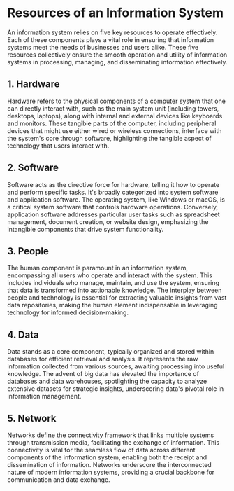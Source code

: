 # Resources of an Information System

An information system relies on five key resources to operate effectively. Each of these components plays a vital role in ensuring that information systems meet the needs of businesses and users alike. These five resources collectively ensure the smooth operation and utility of information systems in processing, managing, and disseminating information effectively.


## 1. Hardware

  Hardware refers to the physical components of a computer system that one can directly interact with, such as the main system unit (including towers, desktops, laptops), along with internal and external devices like keyboards and monitors. These tangible parts of the computer, including peripheral devices that might use either wired or wireless connections, interface with the system's core through software, highlighting the tangible aspect of technology that users interact with.

## 2. Software

 Software acts as the directive force for hardware, telling it how to operate and perform specific tasks. It's broadly categorized into system software and application software. The operating system, like Windows or macOS, is a critical system software that controls hardware operations. Conversely, application software addresses particular user tasks such as spreadsheet management, document creation, or website design, emphasizing the intangible components that drive system functionality.

## 3. People

  The human component is paramount in an information system, encompassing all users who operate and interact with the system. This includes individuals who manage, maintain, and use the system, ensuring that data is transformed into actionable knowledge. The interplay between people and technology is essential for extracting valuable insights from vast data repositories, making the human element indispensable in leveraging technology for informed decision-making.

## 4. Data

  Data stands as a core component, typically organized and stored within databases for efficient retrieval and analysis. It represents the raw information collected from various sources, awaiting processing into useful knowledge. The advent of big data has elevated the importance of databases and data warehouses, spotlighting the capacity to analyze extensive datasets for strategic insights, underscoring data's pivotal role in information management.

## 5. Network

  Networks define the connectivity framework that links multiple systems through transmission media, facilitating the exchange of information. This connectivity is vital for the seamless flow of data across different components of the information system, enabling both the receipt and dissemination of information. Networks underscore the interconnected nature of modern information systems, providing a crucial backbone for communication and data exchange.

 
